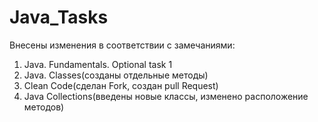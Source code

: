 # Java_Tasks

Внесены изменения в соответствии с замечаниями:
1.	Java. Fundamentals. Optional task 1
2.	Java. Classes(созданы отдельные методы)
3.	Clean Code(сделан Fork, создан pull Request)
4.	Java Collections(введены новые классы, изменено расположение методов)
